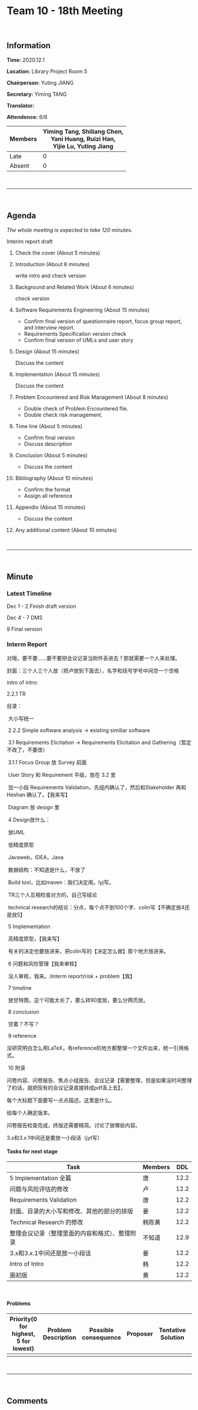 # Team 10 - 18th Meeting 

<br>

## Information

**Time:**  2020.12.1

**Location:** Library Project Room 5

**Chairperson:**  Yuting JIANG

**Secretary:**  Yiming TANG

**Translator:**  

**Attendence:** 6/6

| **Members** | **Yiming Tang, Shiliang Chen, <br>Yani Huang, Ruizi Han, <br>Yijie Lu, Yuting Jiang** |
| ----------- | ------------------------------------------------------------ |
| Late        | 0                                                            |
| Absent      | 0                                                            |

<br>

------
<br>

## Agenda

*The whole meeting is expected to take 120 minutes.*

Interim report draft

1. Check the cover (About 5 minutes)

2. Introduction (About 6 minutes)

   write intro and check version

3. Background and Related Work (About 6 minutes)

   check version

4. Software Requirements Engineering (About 15 minutes)

   - Confirm final version of questionnaire report, focus group report, and interview report.
   - Requirements Specification version check
   - Confirm final version of  UMLs and  user story

5. Design (About 15 minutes)

   Discuss the content

6. Implementation (About 15 minutes)

   Discuss the content

7. Problem Encountered and Risk Management (About 8 minutes)

   - Double check of Problem Encountered file.
   - Double check risk management.

8. Time line (About 5 minutes)

   - Confirm final version
   - Discuss description

9. Conclusion (About 5 minutes)

   - Discuss the content

10. Bibliography (About 10 minutes)

    - Confirm the format
    - Assign all reference

11. Appendix (About 15 minutes)

    - Discuss the content

12. Any additional content (About 10 minutes)

    

    

    

    



<br>

------

<br>

## Minute

### Latest Timeline

Dec 1 - 2 Finish draft version

Dec 4 - 7 DMS

9 Final version



### Interm Report

对哦，要不要……要不要把会议记录当附件丢进去？那就需要一个人来处理。



封面：三个人三个人放（把卢放到下面去），名字和括号学号中间空一个空格



intro of intro: 



2.2.1 TR



目录：

​	大小写统一

​	2.2.2 Simple software analysis -> existing similiar software



​	3.1 Requirements Elicitation -> Requirements Elicitation and Gathering（暂定不改了，不要改）

​	3.1.1 Focus Group 放 Survey 前面

​	User Story 和 Requirement 平级，放在 3.2 里

​	加一小段 Requirements Validation，先组内确认了，然后和Stakeholder 再和 Heshan 确认了。【我来写】

​	Diagram 放 design 里



​	4 Design放什么：

​	放UML

​	低精度原型

​	Javaweb，IDEA，Java

​	数据结构：不知道是什么，不放了

​	Build tool，比如maven：我们决定用。lyj写。

​	TR三个人互相检查对方的，自己写结论

​	technical research的结论：分点，每个点不到100个字、colin写【不确定放4还是放5】



​	5 Implementation

​	高精度原型，【我来写】

​	有关的决定也要放进来，把colin写的【决定怎么做】那个地方放进来。



​	6 问题和风险管理【我来审核】

​	没人审核，我来。/interm report/risk + problem【我】



​	7 timeline 

​	放甘特图，这个可能太长了，要么转90度放，要么分两页放。



​	8 conclusion

​	空着？不写？



​	9 reference

​	没研究明白怎么用LaTeX，有reference的地方都整理一个文件出来，统一引用格式。



​	10 附录

​	问卷内容、问卷报告、焦点小组报告、会议记录【需要整理，但是如果没时间整理了的话，就把现有的会议记录直接转成pdf丢上去】，



每个大标题下面要写一点点描述。这里是什么。



给每个人确定版本。



问卷报告检查完成，终版还需要精简。讨论了放哪些内容。



3.x和3.x.1中间还是要放一小段话（jyt写）



#### Tasks for next stage

| **Task**                                       | **Members** | **DDL** |
| ---------------------------------------------- | ----------- | ------- |
| 5 Implementation 全篇                          | 唐          | 12.2    |
| 问题与风险评估的修改                           | 卢          | 12.2    |
| Requirements Validation                        | 唐          | 12.2    |
| 封面、目录的大小写和修改、其他的部分的排版     | 姜          | 12.2    |
| Technical Research 的修改                      | 韩陈黄      | 12.2    |
| 整理会议记录（整理里面的内容和格式）、整理附录 | 不知道      | 12.9    |
| 3.x和3.x.1中间还是放一小段话                   | 姜          | 12.2    |
| Intro of Intro                                 | 韩          | 12.2    |
| 画初版                                         | 黄          | 12.2    |

<br>

#### Problems

| Priority(0 for highest, 5 for lowest) | **Problem Description** | **Possible consequence** | **Proposer** | **Tentative Solution** | **Expected completion time** |
| ------------------------------------- | ----------------------- | ------------------------ | ------------ | ---------------------- | ---------------------------- |
|                                       |                         |                          |              |                        |                              |

<br>

-------

<br>

## Comments



